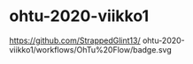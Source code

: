 # ohtu-2020-viikko1

https://github.com/StrappedGlint13/
ohtu-2020-viikko1/workflows/OhTu%20Flow/badge.svg
